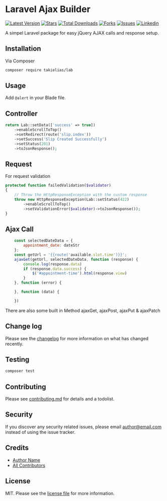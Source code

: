 # Laravel Ajax Builder

[![Latest Version](https://img.shields.io/packagist/v/takielias/lab?color=blue&label=release&style=for-the-badge)](https://packagist.org/packages/takielias/lab)
[![Stars](https://img.shields.io/github/stars/takielias/lab?color=rgb%2806%20189%20248%29&label=stars&style=for-the-badge)](https://packagist.org/packages/takielias/lab)
[![Total Downloads](https://img.shields.io/packagist/dt/takielias/lab.svg?color=rgb%28249%20115%2022%29&style=for-the-badge)](https://packagist.org/packages/takielias/lab)
[![Forks](https://img.shields.io/github/forks/takielias/lab?color=rgb%28134%20115%2022%29&style=for-the-badge)](https://packagist.org/packages/takielias/lab)
[![Issues](https://img.shields.io/github/issues/takielias/lab?color=rgb%28134%20239%20128%29&style=for-the-badge)](https://packagist.org/packages/takielias/lab)
[![Linkedin](https://img.shields.io/badge/-LinkedIn-black.svg?logo=linkedin&color=rgba(235%2068%2050)&style=for-the-badge)](https://linkedin.com/in/takielias)

A simpel Laravel package for easy jQuery AJAX calls and response setup.

## Installation

Via Composer

```bash
composer require takielias/lab
```

## Usage

Add `@alert` in your Blade file.

## Controller
```php
return Lab::setData(['success' => true])
    ->enableScrollToTop()
    ->setRedirect(route('slip.index'))
    ->setSuccess('Slip Created Successfully')
    ->setStatus(201)
    ->toJsonResponse();
```

## Request
For request validation
```php
protected function failedValidation($validator)
{
    // Throw the HttpResponseException with the custom response
    throw new HttpResponseException(Lab::setStatus(422)
        ->enableScrollToTop()
        ->setValidationError($validator)->toJsonResponse());
}
```

## Ajax Call

```js
    const selectedDateData = {
        appointment_date: dateStr
    };
    const getUrl = '{{route('available.slot.time')}}';
    ajaxGet(getUrl, selectedDateData, function (response) {
        console.log(response.data)
        if (response.data.success) {
            $('#appointment-time').html(response.view)
        }
    }, function (error) {

    }, function (data) {

    })
```

There are also some built in Method ajaxGet, ajaxPost, ajaxPut & ajaxPatch

## Change log

Please see the [changelog](changelog.md) for more information on what has changed recently.

## Testing

```bash
composer test
```

## Contributing

Please see [contributing.md](contributing.md) for details and a todolist.

## Security

If you discover any security related issues, please email author@email.com instead of using the issue tracker.

## Credits

- [Author Name][link-author]
- [All Contributors][link-contributors]

## License

MIT. Please see the [license file](license.md) for more information.

[ico-version]: https://img.shields.io/packagist/v/takielias/lab.svg?style=flat-square
[ico-downloads]: https://img.shields.io/packagist/dt/takielias/lab.svg?style=flat-square
[ico-travis]: https://img.shields.io/travis/takielias/lab/master.svg?style=flat-square
[ico-styleci]: https://styleci.io/repos/12345678/shield

[link-packagist]: https://packagist.org/packages/takielias/lab
[link-downloads]: https://packagist.org/packages/takielias/lab
[link-travis]: https://travis-ci.org/takielias/lab
[link-styleci]: https://styleci.io/repos/12345678
[link-author]: https://github.com/takielias
[link-contributors]: ../../contributors
